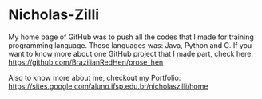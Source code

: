 # Nicholas-Zilli
My home page of GitHub was to push all the codes that I made for training programming language. Those languages was: Java, Python and C.
If you want to know more about one GitHub project that I made part, check here: https://github.com/BrazilianRedHen/prose_hen

Also to know more about me, checkout my Portfolio: https://sites.google.com/aluno.ifsp.edu.br/nicholaszilli/home
